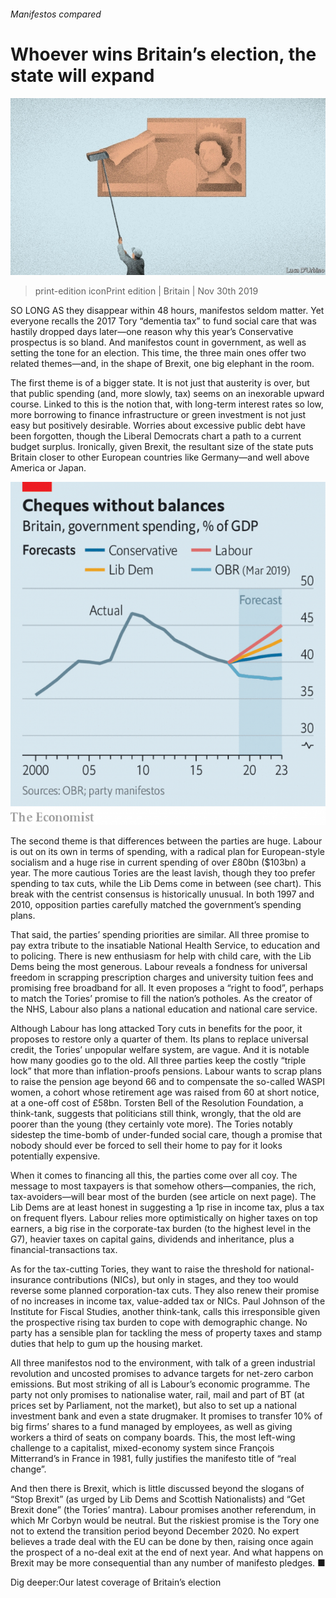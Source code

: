 ###### Manifestos compared

# Whoever wins Britain’s election, the state will expand 

![image](images/20191130_BRD001_0.jpg) 

> print-edition iconPrint edition | Britain | Nov 30th 2019 

SO LONG AS they disappear within 48 hours, manifestos seldom matter. Yet everyone recalls the 2017 Tory “dementia tax” to fund social care that was hastily dropped days later—one reason why this year’s Conservative prospectus is so bland. And manifestos count in government, as well as setting the tone for an election. This time, the three main ones offer two related themes—and, in the shape of Brexit, one big elephant in the room. 

The first theme is of a bigger state. It is not just that austerity is over, but that public spending (and, more slowly, tax) seems on an inexorable upward course. Linked to this is the notion that, with long-term interest rates so low, more borrowing to finance infrastructure or green investment is not just easy but positively desirable. Worries about excessive public debt have been forgotten, though the Liberal Democrats chart a path to a current budget surplus. Ironically, given Brexit, the resultant size of the state puts Britain closer to other European countries like Germany—and well above America or Japan. 

![image](images/20191130_BRC628.png) 

The second theme is that differences between the parties are huge. Labour is out on its own in terms of spending, with a radical plan for European-style socialism and a huge rise in current spending of over £80bn ($103bn) a year. The more cautious Tories are the least lavish, though they too prefer spending to tax cuts, while the Lib Dems come in between (see chart). This break with the centrist consensus is historically unusual. In both 1997 and 2010, opposition parties carefully matched the government’s spending plans. 

That said, the parties’ spending priorities are similar. All three promise to pay extra tribute to the insatiable National Health Service, to education and to policing. There is new enthusiasm for help with child care, with the Lib Dems being the most generous. Labour reveals a fondness for universal freedom in scrapping prescription charges and university tuition fees and promising free broadband for all. It even proposes a “right to food”, perhaps to match the Tories’ promise to fill the nation’s potholes. As the creator of the NHS, Labour also plans a national education and national care service. 

Although Labour has long attacked Tory cuts in benefits for the poor, it proposes to restore only a quarter of them. Its plans to replace universal credit, the Tories’ unpopular welfare system, are vague. And it is notable how many goodies go to the old. All three parties keep the costly “triple lock” that more than inflation-proofs pensions. Labour wants to scrap plans to raise the pension age beyond 66 and to compensate the so-called WASPI women, a cohort whose retirement age was raised from 60 at short notice, at a one-off cost of £58bn. Torsten Bell of the Resolution Foundation, a think-tank, suggests that politicians still think, wrongly, that the old are poorer than the young (they certainly vote more). The Tories notably sidestep the time-bomb of under-funded social care, though a promise that nobody should ever be forced to sell their home to pay for it looks potentially expensive. 

When it comes to financing all this, the parties come over all coy. The message to most taxpayers is that somehow others—companies, the rich, tax-avoiders—will bear most of the burden (see article on next page). The Lib Dems are at least honest in suggesting a 1p rise in income tax, plus a tax on frequent flyers. Labour relies more optimistically on higher taxes on top earners, a big rise in the corporate-tax burden (to the highest level in the G7), heavier taxes on capital gains, dividends and inheritance, plus a financial-transactions tax. 

As for the tax-cutting Tories, they want to raise the threshold for national-insurance contributions (NICs), but only in stages, and they too would reverse some planned corporation-tax cuts. They also renew their promise of no increases in income tax, value-added tax or NICs. Paul Johnson of the Institute for Fiscal Studies, another think-tank, calls this irresponsible given the prospective rising tax burden to cope with demographic change. No party has a sensible plan for tackling the mess of property taxes and stamp duties that help to gum up the housing market. 

All three manifestos nod to the environment, with talk of a green industrial revolution and uncosted promises to advance targets for net-zero carbon emissions. But most striking of all is Labour’s economic programme. The party not only promises to nationalise water, rail, mail and part of BT (at prices set by Parliament, not the market), but also to set up a national investment bank and even a state drugmaker. It promises to transfer 10% of big firms’ shares to a fund managed by employees, as well as giving workers a third of seats on company boards. This, the most left-wing challenge to a capitalist, mixed-economy system since François Mitterrand’s in France in 1981, fully justifies the manifesto title of “real change”. 

And then there is Brexit, which is little discussed beyond the slogans of “Stop Brexit” (as urged by Lib Dems and Scottish Nationalists) and “Get Brexit done” (the Tories’ mantra). Labour promises another referendum, in which Mr Corbyn would be neutral. But the riskiest promise is the Tory one not to extend the transition period beyond December 2020. No expert believes a trade deal with the EU can be done by then, raising once again the prospect of a no-deal exit at the end of next year. And what happens on Brexit may be more consequential than any number of manifesto pledges. ■ 

Dig deeper:Our latest coverage of Britain’s election 

